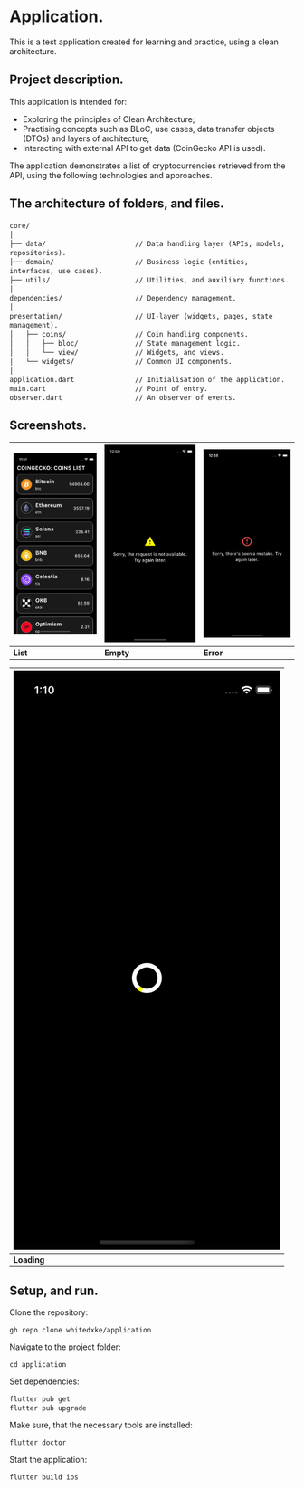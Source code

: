 # Application.

This is a test application created for learning and practice, using a clean architecture.

## Project description.

This application is intended for:
- Exploring the principles of Clean Architecture;
- Practising concepts such as BLoC, use cases, data transfer objects (DTOs) and layers of architecture;
- Interacting with external API to get data (CoinGecko API is used).

The application demonstrates a list of cryptocurrencies retrieved from the API, using the following technologies and approaches.

## The architecture of folders, and files.

```
core/
│
├── data/                      // Data handling layer (APIs, models, repositories).
├── domain/                    // Business logic (entities, interfaces, use cases).
├── utils/                     // Utilities, and auxiliary functions.
│
dependencies/                  // Dependency management.
│
presentation/                  // UI-layer (widgets, pages, state management).
│   ├── coins/                 // Coin handling components.
│   │   ├── bloc/              // State management logic.
│   │   └── view/              // Widgets, and views.
│   └── widgets/               // Common UI components.
│
application.dart               // Initialisation of the application.
main.dart                      // Point of entry.
observer.dart                  // An observer of events.
```

## Screenshots.

| ![List](assets/screenshots/list.png) | ![Empty](assets/screenshots/empty.png) | ![Error](assets/screenshots/error.png) |
|--------------------------------------|----------------------------------------|----------------------------------------|
| **List**                             | **Empty**                              | **Error**                              |

| ![Loading](assets/screenshots/loading.png) |
|--------------------------------------------|
| **Loading**                                |

## Setup, and run.

Clone the repository:
```
gh repo clone whitedxke/application
```

Navigate to the project folder:
```
cd application
```

Set dependencies:
```
flutter pub get
flutter pub upgrade
```

Make sure, that the necessary tools are installed:
```
flutter doctor
```

Start the application:
```
flutter build ios
```
